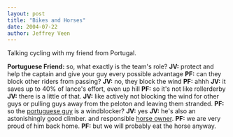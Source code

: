 ```yaml
--- 
layout: post
title: "Bikes and Horses"
date: 2004-07-22
author: Jeffrey Veen
---
```

Talking cycling with my friend from Portugal.

<strong>Portuguese Friend:</strong> so, what exactly is the team's role?
<strong>JV:</strong> protect and help the captain and give your guy every possible advantage
<strong>PF:</strong> can they block other riders from passing?
<strong>JV:</strong> no, they block the wind
<strong>PF:</strong> ahhh
<strong>JV:</strong> it saves up to 40% of lance's effort, even up hill
<strong>PF:</strong> so it's not like rollerderby
<strong>JV:</strong> there is a little of that.
<strong>JV:</strong> like actively not blocking the wind for other guys or pulling guys away from the peloton and leaving them stranded.
<strong>PF:</strong> so the <a href="http://www.usps-berryfloor.com/staff.aspx?lang=en&co=us&ID=43">portuguese guy</a> is a windblocker?
<strong>JV:</strong> yes
<strong>JV:</strong> he's also an astonishingly good climber. and responsible <a href="http://www.bike.com/template.asp?date=7%2F11%2F2004+8%3A06%3A50+PM&lsectionnumber=11&display=True">horse owner</a>.
<strong>PF:</strong> we are very proud of him back home.
<strong>PF:</strong> but we will probably eat the horse anyway.
&#8203;
